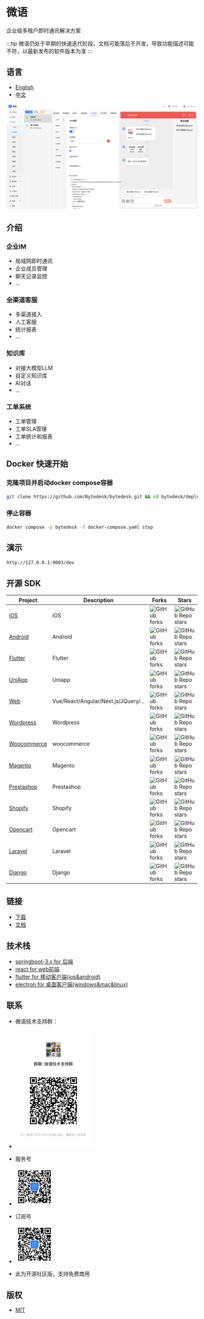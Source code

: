 <!--
 * @Author: jackning 270580156@qq.com
 * @Date: 2024-06-05 09:44:23
 * @LastEditors: jackning 270580156@qq.com
 * @LastEditTime: 2025-01-24 13:35:51
 * @Description: bytedesk.com https://github.com/Bytedesk/bytedesk
 *   Please be aware of the BSL license restrictions before installing Bytedesk IM – 
 *  selling, reselling, or hosting Bytedesk IM as a service is a breach of the terms and automatically terminates your rights under the license.
 *  Business Source License 1.1: https://github.com/Bytedesk/bytedesk/blob/main/LICENSE 
 *  contact: 270580156@qq.com 
 *  联系：270580156@qq.com
 * Copyright (c) 2024 by bytedesk.com, All Rights Reserved. 
-->
# 微语

企业级多租户即时通讯解决方案

:::tip
微语仍处于早期的快速迭代阶段，文档可能落后于开发，导致功能描述可能不符，以最新发布的软件版本为准
:::

## 语言

- [English](./README.md)
- [中文](./README.zh.md)

![admin](./images/admin/chat_zh.png)

## 介绍

### 企业IM

- 局域网即时通讯
- 企业成员管理
- 聊天记录监控
- ...

### 全渠道客服

- 多渠道接入
- 人工客服
- 统计报表
- ...

### 知识库

- 对接大模型LLM
- 自定义知识库
- AI对话
- ...

### 工单系统

- 工单管理
- 工单SLA管理
- 工单统计和报表
- ...

## Docker 快速开始

### 克隆项目并启动docker compose容器

```bash
git clone https://github.com/Bytedesk/bytedesk.git && cd bytedesk/deploy/docker && docker compose -p bytedesk -f docker-compose.yaml up -d
```

### 停止容器

```bash
docker compose -p bytedesk -f docker-compose.yaml stop
```

## 演示

```bash
http://127.0.0.1:9003/dev
```

## 开源 SDK

| Project     | Description           | Forks          | Stars             |
|-------------|-----------------------|----------------|-------------------|
| [iOS](https://github.com/bytedesk/bytedesk-swift) | iOS  | ![GitHub forks](https://img.shields.io/github/forks/bytedesk/bytedesk-swift) | ![GitHub Repo stars](https://img.shields.io/github/stars/Bytedesk/bytedesk-swift)                 |
| [Android](https://github.com/bytedesk/bytedesk-android) | Android | ![GitHub forks](https://img.shields.io/github/forks/bytedesk/bytedesk-android) | ![GitHub Repo stars](https://img.shields.io/github/stars/bytedesk/bytedesk-android)  |
| [Flutter](https://github.com/bytedesk/bytedesk-flutter) | Flutter | ![GitHub forks](https://img.shields.io/github/forks/bytedesk/bytedesk-flutter)| ![GitHub Repo stars](https://img.shields.io/github/stars/bytedesk/bytedesk-flutter) |
| [UniApp](https://github.com/bytedesk/bytedesk-uniapp) | Uniapp | ![GitHub forks](https://img.shields.io/github/forks/bytedesk/bytedesk-uniapp) | ![GitHub Repo stars](https://img.shields.io/github/stars/bytedesk/bytedesk-uniapp) |
| [Web](https://github.com/bytedesk/bytedesk-web) | Vue/React/Angular/Next.js/JQuery/... | ![GitHub forks](https://img.shields.io/github/forks/bytedesk/bytedesk-web) | ![GitHub Repo stars](https://img.shields.io/github/stars/bytedesk/bytedesk-web) |
| [Wordpress](https://github.com/bytedesk/bytedesk-wordpress) | Wordpress | ![GitHub forks](https://img.shields.io/github/forks/bytedesk/bytedesk-wordpress) | ![GitHub Repo stars](https://img.shields.io/github/stars/bytedesk/bytedesk-wordpress) |
| [Woocommerce](https://github.com/bytedesk/bytedesk-woocommerce) | woocommerce | ![GitHub forks](https://img.shields.io/github/forks/bytedesk/bytedesk-woocommerce) | ![GitHub Repo stars](https://img.shields.io/github/stars/bytedesk/bytedesk-woocommerce) |
| [Magento](https://github.com/bytedesk/bytedesk-magento) | Magento | ![GitHub forks](https://img.shields.io/github/forks/bytedesk/bytedesk-magento) | ![GitHub Repo stars](https://img.shields.io/github/stars/bytedesk/bytedesk-magento) |
| [Prestashop](https://github.com/bytedesk/bytedesk-prestashop) | Prestashop | ![GitHub forks](https://img.shields.io/github/forks/bytedesk/bytedesk-prestashop) | ![GitHub Repo stars](https://img.shields.io/github/stars/bytedesk/bytedesk-prestashop) |
| [Shopify](https://github.com/bytedesk/bytedesk-shopify) | Shopify | ![GitHub forks](https://img.shields.io/github/forks/bytedesk/bytedesk-shopify) | ![GitHub Repo stars](https://img.shields.io/github/stars/bytedesk/bytedesk-shopify) |
| [Opencart](https://github.com/bytedesk/bytedesk-opencart) | Opencart | ![GitHub forks](https://img.shields.io/github/forks/bytedesk/bytedesk-opencart) | ![GitHub Repo stars](https://img.shields.io/github/stars/bytedesk/bytedesk-opencart) |
| [Laravel](https://github.com/bytedesk/bytedesk-laravel) | Laravel | ![GitHub forks](https://img.shields.io/github/forks/bytedesk/bytedesk-laravel) | ![GitHub Repo stars](https://img.shields.io/github/stars/bytedesk/bytedesk-laravel) |
| [Django](https://github.com/bytedesk/bytedesk-django) | Django | ![GitHub forks](https://img.shields.io/github/forks/bytedesk/bytedesk-django) | ![GitHub Repo stars](https://img.shields.io/github/stars/bytedesk/bytedesk-django) |

## 链接

- [下载](https://www.weiyuai.cn/download.html)
- [文档](https://www.weiyuai.cn/docs/zh-CN/)

## 技术栈
<!-- - [sofaboot](https://github.com/sofastack/sofa-boot/blob/master/README_ZH.md) for im server 基于金融级云原生架构-->
- [springboot-3.x for 后端](https://github.com/Bytedesk/bytedesk)
- [react for web前端](https://github.com/Bytedesk/bytedesk-web)
- [flutter for 移动客户端(ios&android)](https://github.com/Bytedesk/bytedesk-mobile)
- [electron for 桌面客户端(windows&mac&linux)](https://github.com/Bytedesk/bytedesk-desktop)
<!-- - [python for ai](https://github.com/Bytedesk/bytedesk-ai) -->

## 联系

<!-- - [Email](mailto:270580156@qq.com) -->
<!-- - [微信](./images/wechat.png) -->
- 微语技术支持群：
- <img src="./images/wechat_group.jpg" width="200">
- 服务号
- <img src="./images/wechat_mp.jpg" width="100">
- 订阅号
- <img src="./images/wechatai_mp.jpg" width="100">

- 此为开源社区版，支持免费商用

## 版权

- [MIT](./LICENSE)
